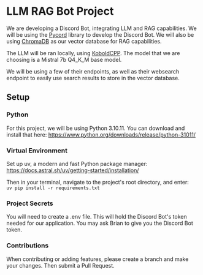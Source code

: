 # LLM RAG Bot Project
We are developing a Discord Bot, integrating LLM and RAG capabilities. We will be using the [Pycord](https://pycord.dev/) library to develop the Discord Bot. We will also be using [ChromaDB](https://docs.trychroma.com/docs/overview/introduction) as our vector database for RAG capabilities.

The LLM will be ran locally, using [KoboldCPP](https://github.com/LostRuins/koboldcpp). The model that we are choosing is a Mistral 7b Q4_K_M base model.

We will be using a few of their endpoints, as well as their websearch endpoint to easily use search results to store in the vector database.

## Setup

### Python  
For this project, we will be using Python 3.10.11. You can download and install that here: https://www.python.org/downloads/release/python-31011/  

### Virtual Environment
Set up uv, a modern and fast Python package manager: https://docs.astral.sh/uv/getting-started/installation/  

Then in your terminal, navigate to the project's root directory, and enter:  
`uv pip install -r requirements.txt`  

### Project Secrets
You will need to create a .env file. This will hold the Discord Bot's token needed for our application. You may ask Brian to give you the Discord Bot token.  

### Contributions
When contributing or adding features, please create a branch and make your changes. Then submit a Pull Request.